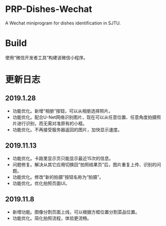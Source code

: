 # PRP-Dishes-Wechat
A Wechat miniprogram for dishes identification in SJTU.

# Build
使用“微信开发者工具”构建该微信小程序。

# 更新日志
## 2019.1.28
- 功能优化。新增“相册”按钮，可以从相册选择照片。
- 功能优化。配合U-Net网络识别图片，现在可以从任意位置、任意角度拍摄照片进行识别，而无需对准原有的小框。
- 功能优化。不再接受服务器返回的图片，加快显示速度。

## 2019.11.13
- 功能优化。卡路里显示页只能显示最近15次的信息。
- 问题修复。解决从其它应用切换回“拍照结果页”后，图片重复上传、识别的问题。
- 功能优化。修改“新的拍摄”按钮名称为“拍摄”。
- 功能优化。优化拍照页面UI。

## 2019.11.8
- 新增功能。图像分割页面上线，可以根据方框位置分割菜品位置。
- 功能优化。简化拍照流程，体验更流畅。